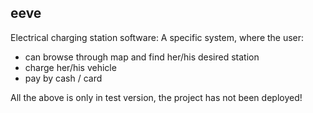 ## eeve 
Electrical charging station software:
 A specific system, where the user:
 - can browse through map and find her/his desired station
 - charge her/his vehicle 
 - pay by cash / card
 
 All the above is only in test version, the project has not been deployed!
 
